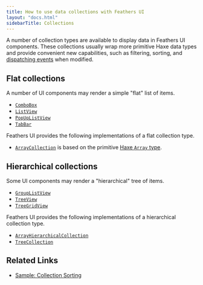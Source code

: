 ```yaml
---
title: How to use data collections with Feathers UI
layout: "docs.html"
sidebarTitle: Collections
---
```


A number of collection types are available to display data in Feathers UI components. These collections usually wrap more primitive Haxe data types and provide convenient new capabilities, such as filtering, sorting, and [dispatching events](https://books.openfl.org/openfl-developers-guide/handling-events/basics-of-handling-events.html) when modified.

## Flat collections

A number of UI components may render a simple "flat" list of items.

- [`ComboBox`](./combo-box.md)
- [`ListView`](./list-view.md)
- [`PopUpListView`](./pop-up-list-view.md)
- [`TabBar`](./tab-bar.md)

Feathers UI provides the following implementations of a flat collection type.

- [`ArrayCollection`](https://api.feathersui.com/current/feathers/data/ArrayCollection.html) is based on the primitive [Haxe `Array` type](https://haxe.org/manual/std-Array.html).

## Hierarchical collections

Some UI components may render a "hierarchical" tree of items.

- [`GroupListView`](./group-list-view.md)
- [`TreeView`](./tree-view.md)
- [`TreeGridView`](./tree-grid-view.md)

Feathers UI provides the following implementations of a hierarchical collection type.

- [`ArrayHierarchicalCollection`](https://api.feathersui.com/current/feathers/data/ArrayHierarchicalCollection.html)
- [`TreeCollection`](https://api.feathersui.com/current/feathers/data/TreeCollection.html)

## Related Links

- [Sample: Collection Sorting](https://github.com/feathersui/feathersui-openfl/tree/v1.3.0/samples/list-view-data-provider-collection-sorting/)